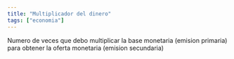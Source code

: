 ```yaml
---
title: "Multiplicador del dinero"
tags: ["economia"]
---
```

Numero de veces que debo multiplicar la base monetaria (emision primaria) para obtener la oferta monetaria (emision secundaria)